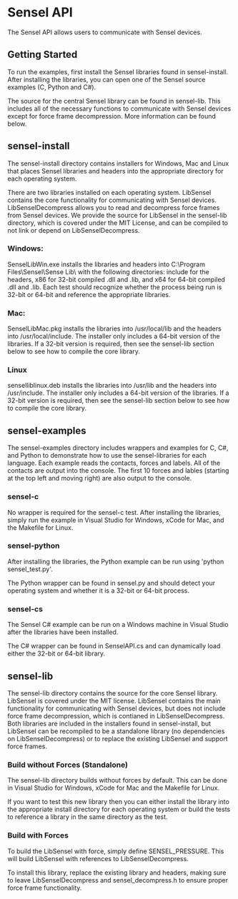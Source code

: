 # Sensel API

The Sensel API allows users to communicate with Sensel devices. 

## Getting Started

To run the examples, first install the Sensel libraries found in sensel-install. After installing the libraries, you can open one of the Sensel source examples (C, Python and C&#35;). 

The source for the central Sensel library can be found in sensel-lib. This includes all of the necessary functions to communicate with Sensel devices except for force frame decompression. More information can be found below.

## sensel-install

The sensel-install directory contains installers for Windows, Mac and Linux that places Sensel libraries and headers into the appropriate directory for each operating system. 

There are two libraries installed on each operating system. LibSensel contains the core functionality for communicating with Sensel devices. LibSenselDecompress allows you to read and decompress force frames from Sensel devices. We provide the source for LibSensel in the sensel-lib directory, which is covered under the MIT License, and can be compiled to not link or depend on LibSenselDecompress.  

### Windows: 

SenselLibWin.exe installs the libraries and headers into C:\\Program Files\\Sensel\\Sense Lib\\ with the following directories: include for the headers, x86 for 32-bit compiled .dll and .lib, and x64 for 64-bit compiled .dll and .lib. Each test should recognize whether the process being run is 32-bit or 64-bit and reference the appropriate libraries. 

### Mac: 

SenselLibMac.pkg installs the libraries into /usr/local/lib and the headers into /usr/local/include. The installer only includes a 64-bit version of the libraries. If a 32-bit version is required, then see the sensel-lib section below to see how to compile the core library. 

### Linux

senselliblinux.deb installs the libraries into /usr/lib and the headers into /usr/include. The installer only includes a 64-bit version of the libraries. If a 32-bit version is required, then see the sensel-lib section below to see how to compile the core library. 

## sensel-examples

The sensel-examples directory includes wrappers and examples for C, C&#35;, and Python to demonstrate how to use the sensel-libraries for each language. Each example reads the contacts, forces and labels. All of the contacts are output into the console. The first 10 forces and lables (starting at the top left and moving right) are also output to the console. 

### sensel-c

No wrapper is required for the sensel-c test. After installing the libraries, simply run the example in Visual Studio for Windows, xCode for Mac, and the Makefile for Linux.

### sensel-python

After installing the libraries, the Python example can be run using 'python sensel_test.py'. 

The Python wrapper can be found in sensel.py and should detect your operating system and whether it is a 32-bit or 64-bit process.

### sensel-cs

The Sensel C&#35; example can be run on a Windows machine in Visual Studio after the libraries have been installed.

The C&#35; wrapper can be found in SenselAPI.cs and can dynamically load either the 32-bit or 64-bit library. 

## sensel-lib

The sensel-lib directory contains the source for the core Sensel library. LibSensel is covered under the MIT license. LibSensel contains the main functionality for communicating with Sensel devices, but does not include force frame decompression, which is contianed in LibSenselDecompress. Both libraries are included in the installers found in sensel-install, but LibSensel can be recompiled to be a standalone library (no dependencies on LibSenselDecompress) or to replace the existing LibSensel and support force frames.

### Build without Forces (Standalone)

The sensel-lib directory builds without forces by default. This can be done in Visual Studio for Windows, xCode for Mac and the Makefile for Linux. 

If you want to test this new library then you can either install the library into the appropriate install directory for each operating system or build the tests to reference a library in the same directory as the test. 

### Build with Forces 

To build the LibSensel with force, simply define SENSEL_PRESSURE. This will build LibSensel with references to LibSenselDecompress. 

To install this library, replace the existing library and headers, making sure to leave LibSenselDecompress and sensel_decompress.h to ensure proper force frame functionality. 
